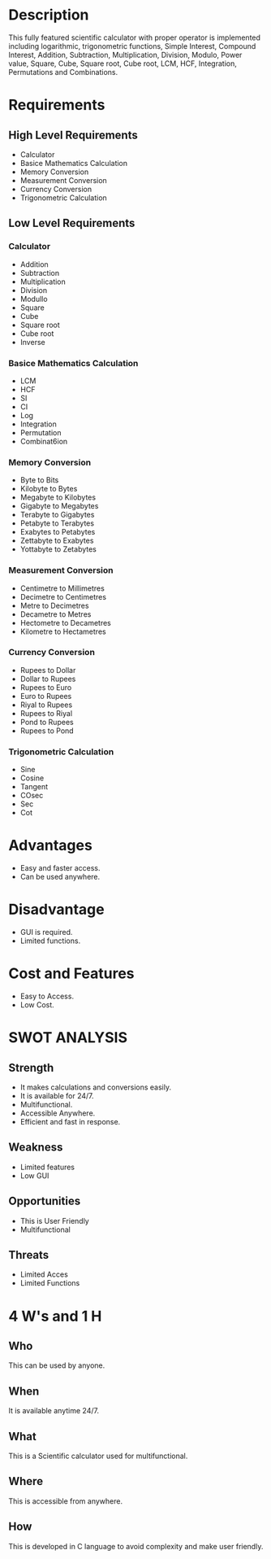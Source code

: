 # Description
This  fully featured scientific calculator with proper operator is implemented including logarithmic, trigonometric functions, Simple Interest, Compound Interest, Addition, Subtraction, Multiplication, Division, Modulo, Power value, Square, Cube, Square root, Cube root, LCM, HCF, Integration, Permutations and Combinations.

# Requirements

## High Level Requirements
 - Calculator
 - Basice Mathematics Calculation
 - Memory Conversion
 - Measurement Conversion
 - Currency Conversion
 - Trigonometric Calculation
 
 ## Low Level Requirements
 
  ### Calculator
  - Addition
  - Subtraction
  - Multiplication
  - Division
  - Modullo
  - Square
  - Cube
  - Square root
  - Cube root
  - Inverse
  
  ### Basice Mathematics Calculation
   - LCM
   - HCF
   - SI
   - CI
   - Log
   - Integration
   - Permutation
   - Combinat6ion
  
  ### Memory Conversion
 - Byte to Bits
 - Kilobyte to Bytes
 - Megabyte to Kilobytes
 - Gigabyte to Megabytes
 - Terabyte to Gigabytes
 - Petabyte to Terabytes
 - Exabytes to Petabytes
 - Zettabyte to Exabytes
 - Yottabyte to Zetabytes

  ### Measurement Conversion
 - Centimetre to Millimetres
 - Decimetre to Centimetres
 - Metre to Decimetres
 - Decametre to Metres
 - Hectometre to Decametres
 - Kilometre to Hectametres
 
 ### Currency Conversion
 - Rupees to Dollar
 - Dollar to Rupees
 - Rupees to Euro
 - Euro to Rupees
 - Riyal to Rupees
 - Rupees to Riyal
 - Pond to Rupees
 - Rupees to Pond
 
 ### Trigonometric Calculation
 - Sine
 - Cosine
 - Tangent
 - COsec
 - Sec
 - Cot
 
# Advantages
 - Easy and faster access.
 - Can be used anywhere.
 
 # Disadvantage
 - GUI is required.
 - Limited functions.
 
 # Cost and Features
 - Easy to Access.
 - Low Cost.
 
 # SWOT ANALYSIS
 
 ## Strength
 - It makes calculations and conversions easily.
 - It is available for 24/7.
 - Multifunctional.
 - Accessible Anywhere.
 - Efficient and fast in response.
 
 ## Weakness
 - Limited features
 - Low GUI
 
 ## Opportunities
 - This is User Friendly
 - Multifunctional
 
 ## Threats
 - Limited Acces
 - Limited Functions
 
 # 4 W's and 1 H
 
 ## Who
 This can be used by anyone.
 
 ## When
  It is available anytime 24/7.
 
 ## What
 This is a Scientific calculator used for multifunctional.
 
 ## Where
 This is accessible from anywhere.
 
 ## How
 This is developed in C language to avoid complexity and make user friendly.
